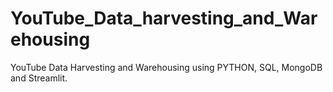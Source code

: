 # YouTube_Data_harvesting_and_Warehousing
YouTube Data Harvesting and Warehousing using PYTHON, SQL, MongoDB and Streamlit.
